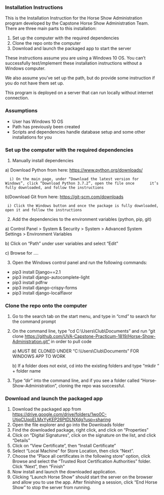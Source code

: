 ### Installation Instructions

This is the Installation Instruction for the Horse Show Administration program developed by the Capstone Horse Show Administration Team. There are three main parts to this installation:

1) Set up the computer with the required dependencies
2) Clone the repo onto the computer
3) Download and launch the packaged app to start the server

These instructions assume you are using a Windows 10 OS. You can’t successfully test/implement these installation instructions without a Windows computer.

We also assume you’ve set up the path, but do provide some instruction if you do not have them set up.

This program is deployed on a server that can run locally without internet connection.

### Assumptions
- User has Windows 10 OS
- Path has previously been created
- Scripts and dependencies handle database setup and some other installations for you


### Set up the computer with the required dependencies
1) Manually install dependencies
  
  a) Download Python from here: https://www.python.org/downloads/
      
      i) On the main page, under “Download the latest version for Windows”, click “Download Python 3.7.2”, open the file once       it’s fully downloaded, and follow the instructions
  
  b)Download Git from here: https://git-scm.com/downloads 
     
     i) Click the Windows button and once the package is fully downloaded, open it and follow the instructions

2) Add the dependencies to the environment variables (python, pip, git) 
  
  a) Control Panel > System & Security > System > Advanced System Settings > Environment Variables 
  
  b) Click on “Path” under user variables and select “Edit”
  
  c) Browse for ….

 3) Open the Windows control panel and run the following commands: 
  - pip3 install Django==2.1
  - pip3 install django-autocomplete-light
  - pip3 install pdfrw
  - pip3 install django-crispy-forms
  - pip3 install django-localflavor

### Clone the repo onto the computer
1) Go to the search tab on the start menu, and type in “cmd” to search for the command prompt
2) On the command line, type “cd C:\Users\Club\Documents” and run “git clone https://github.com/UVA-Capstone-Practicum-1819/Horse-Show-Administration.git” in order to pull code
   
   a) MUST BE CLONED UNDER “C:\Users\Club\Documents” FOR WINDOWS APP TO WORK
   
   b) If a folder does not exist, cd into the existing folders and type “mkdir “ + folder name
3) Type “dir” into the command line, and if you see a folder called “Horse-Show-Administration”, cloning the repo was successful.

 

### Download and launch the packaged app
1) Download the packaged app from https://drive.google.com/drive/folders/1wo0C-UtjqCUqoELMxYyKEP26PtDLNXdg?usp=sharing 
2) Open the file explorer and go into the Downloads folder
3) Find the downloaded package, right click, and click on “Properties”
4) Click on “Digital Signatures”, click on the signature on the list, and click “Details”
5) Click on “View Certificate”, then “Install Certificate”
6) Select “Local Machine” for Store Location, then click “Next”.
7) Choose the “Place all certificates in the following store” option, click Browse and select the “Trusted Root Certification Authorities” folder. Click “Next”, then “Finish”
8) Now install and launch the downloaded application. 
9) Clicking “Launch Horse Show” should start the server on the browser and allow you to use the app. After finishing a session, click “End Horse Show” to stop the server from running.


